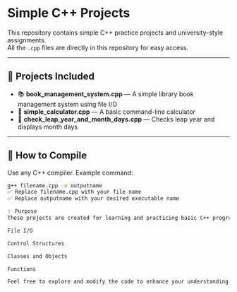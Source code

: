 # Simple C++ Projects

This repository contains simple C++ practice projects and university-style assignments.  
All the `.cpp` files are directly in this repository for easy access.

---

## 📌 Projects Included

- 📚 **book_management_system.cpp** — A simple library book management system using file I/O
- 🧮 **simple_calculator.cpp** — A basic command-line calculator
- 📅 **check_leap_year_and_month_days.cpp** — Checks leap year and displays month days

---

## 🚀 How to Compile

Use any C++ compiler. Example command:

```bash
g++ filename.cpp -o outputname
✅ Replace filename.cpp with your file name
✅ Replace outputname with your desired executable name

✨ Purpose
These projects are created for learning and practicing basic C++ programming concepts:

File I/O

Control Structures

Classes and Objects

Functions

Feel free to explore and modify the code to enhance your understanding!
